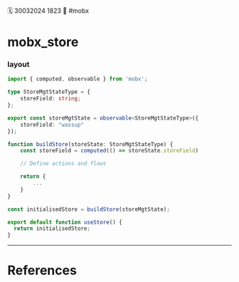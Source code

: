 🗓️ 30032024 1823
📎 #mobx

# mobx_store

### layout

```typescript
import { computed, observable } from 'mobx';

type StoreMgtStateType = {
	storeField: string;
};

export const storeMgtState = observable<StoreMgtStateType>({
	storeField: "wassup"
});

function buildStore(storeState: StoreMgtStateType) {
	const storeField = computed(() => storeState.storeField)

	// Define actions and flows

	return {
		...
	}
}

const initialisedStore = buildStore(storeMgtState);

export default function useStore() {
  return initialisedStore;
}


```

---

# References
